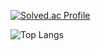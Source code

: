 <!-- ![K-Junyyy's GitHub stats](https://github-readme-stats.vercel.app/api?username=ws1811&show_icons=true&theme=dark) -->
[![Solved.ac Profile](http://mazassumnida.wtf/api/generate_badge?boj=rnsjtm0811)](https://solved.ac/rnsjtm0811)

![Top Langs](https://github-readme-stats.vercel.app/api/top-langs/?username=ws1811&layout=Demo&theme=daracula)
